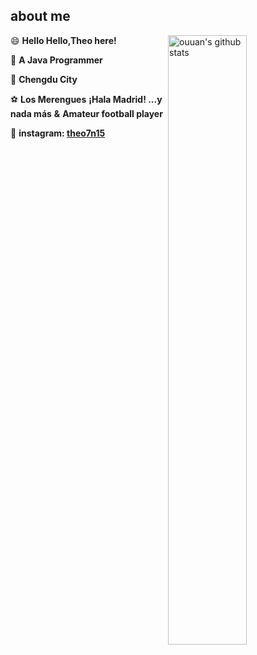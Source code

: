 ## about me



<img align="right" alt="ouuan's github stats" width="50%" src="https://github-readme-stats.vercel.app/api?username=Theoshen&show_icons=true">

😄 **Hello Hello,Theo here!**

🐀 **A Java Programmer**

 📍  **Chengdu City**

⚽ **Los Merengues** **¡Hala Madrid! ...y nada más**    **&**   **Amateur football player**

📸 **instagram: [theo7n15](https://www.instagram.com/theo7n15/)** 






